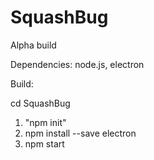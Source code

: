 # SquashBug

Alpha build

Dependencies:
node.js, electron

Build:

cd SquashBug
1) "npm init"
2) npm install --save electron
3) npm start
